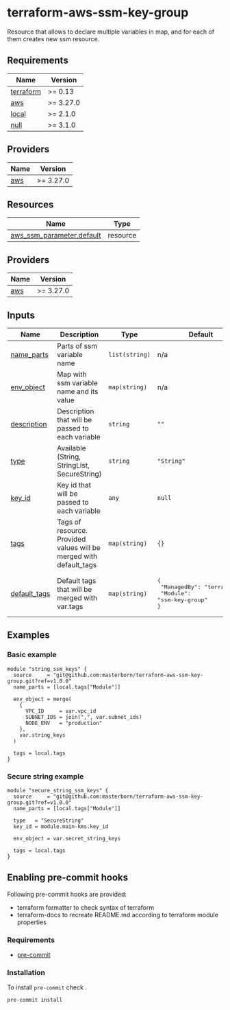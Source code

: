 # terraform-aws-ssm-key-group

Resource that allows to declare multiple variables in map, and for each of them creates new ssm resource.

<!-- START_OF_AUTO_GENERATED_SECTION -->
## Requirements

| Name | Version |
|------|---------|
| <a name="requirement_terraform"></a> [terraform](#requirement\_terraform) | >= 0.13 |
| <a name="requirement_aws"></a> [aws](#requirement\_aws) | >= 3.27.0 |
| <a name="requirement_local"></a> [local](#requirement\_local) | >= 2.1.0 |
| <a name="requirement_null"></a> [null](#requirement\_null) | >= 3.1.0 |

## Providers

| Name | Version |
|------|---------|
| <a name="provider_aws"></a> [aws](#provider\_aws) | >= 3.27.0 |
## Resources

| Name | Type |
|------|------|
| [aws_ssm_parameter.default](https://registry.terraform.io/providers/hashicorp/aws/latest/docs/resources/ssm_parameter) | resource |
## Providers

| Name | Version |
|------|---------|
| <a name="provider_aws"></a> [aws](#provider\_aws) | >= 3.27.0 |
## Inputs

| Name | Description | Type | Default | Required |
|------|-------------|------|---------|:--------:|
| <a name="input_name_parts"></a> [name\_parts](#input\_name\_parts) | Parts of ssm variable name | `list(string)` | n/a | yes |
| <a name="input_env_object"></a> [env\_object](#input\_env\_object) | Map with ssm variable name and its value | `map(string)` | n/a | yes |
| <a name="input_description"></a> [description](#input\_description) | Description that will be passed to each variable | `string` | `""` | no |
| <a name="input_type"></a> [type](#input\_type) | Available (String, StringList, SecureString) | `string` | `"String"` | no |
| <a name="input_key_id"></a> [key\_id](#input\_key\_id) | Key id that will be passed to each variable | `any` | `null` | no |
| <a name="input_tags"></a> [tags](#input\_tags) | Tags of resource. Provided values will be merged with default\_tags | `map(string)` | `{}` | no |
| <a name="input_default_tags"></a> [default\_tags](#input\_default\_tags) | Default tags that will be merged with var.tags | `map(string)` | <pre>{<br>  "ManagedBy": "terraform",<br>  "Module": "ssm-key-group"<br>}</pre> | no |


## Examples

### Basic example
```hcl
module "string_ssm_keys" {
  source     = "git@github.com:masterborn/terraform-aws-ssm-key-group.git?ref=v1.0.0"
  name_parts = [local.tags["Module"]]

  env_object = merge(
    {
      VPC_ID     = var.vpc_id
      SUBNET_IDS = join(",", var.subnet_ids)
      NODE_ENV   = "production"
    },
    var.string_keys
  )

  tags = local.tags
}
```

### Secure string example
```hcl
module "secure_string_ssm_keys" {
  source     = "git@github.com:masterborn/terraform-aws-ssm-key-group.git?ref=v1.0.0"
  name_parts = [local.tags["Module"]]

  type   = "SecureString"
  key_id = module.main-kms.key_id

  env_object = var.secret_string_keys

  tags = local.tags
}
```
<!-- END_OF_AUTO_GENERATED_SECTION -->

## Enabling pre-commit hooks

Following pre-commit hooks are provided:

- terraform formatter to check syntax of terraform
- terraform-docs to recreate README.md according to terraform module properties

### Requirements

- [pre-commit](https://pre-commit.com/#installation)

### Installation
To install `pre-commit` check .

```bash
pre-commit install
```
